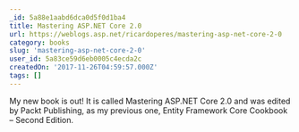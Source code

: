 ```yaml
---
_id: 5a88e1aabd6dca0d5f0d1ba4
title: Mastering ASP.NET Core 2.0
url: https://weblogs.asp.net/ricardoperes/mastering-asp-net-core-2-0
category: books
slug: 'mastering-asp-net-core-2-0'
user_id: 5a83ce59d6eb0005c4ecda2c
createdOn: '2017-11-26T04:59:57.000Z'
tags: []
---
```


My new book is out! It is called Mastering ASP.NET Core 2.0 and was edited by Packt Publishing, as my previous one, Entity Framework Core Cookbook – Second Edition.
